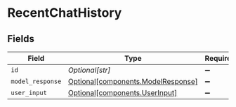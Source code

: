 # RecentChatHistory


## Fields

| Field                                                                          | Type                                                                           | Required                                                                       | Description                                                                    |
| ------------------------------------------------------------------------------ | ------------------------------------------------------------------------------ | ------------------------------------------------------------------------------ | ------------------------------------------------------------------------------ |
| `id`                                                                           | *Optional[str]*                                                                | :heavy_minus_sign:                                                             | N/A                                                                            |
| `model_response`                                                               | [Optional[components.ModelResponse]](../../models/components/modelresponse.md) | :heavy_minus_sign:                                                             | N/A                                                                            |
| `user_input`                                                                   | [Optional[components.UserInput]](../../models/components/userinput.md)         | :heavy_minus_sign:                                                             | N/A                                                                            |